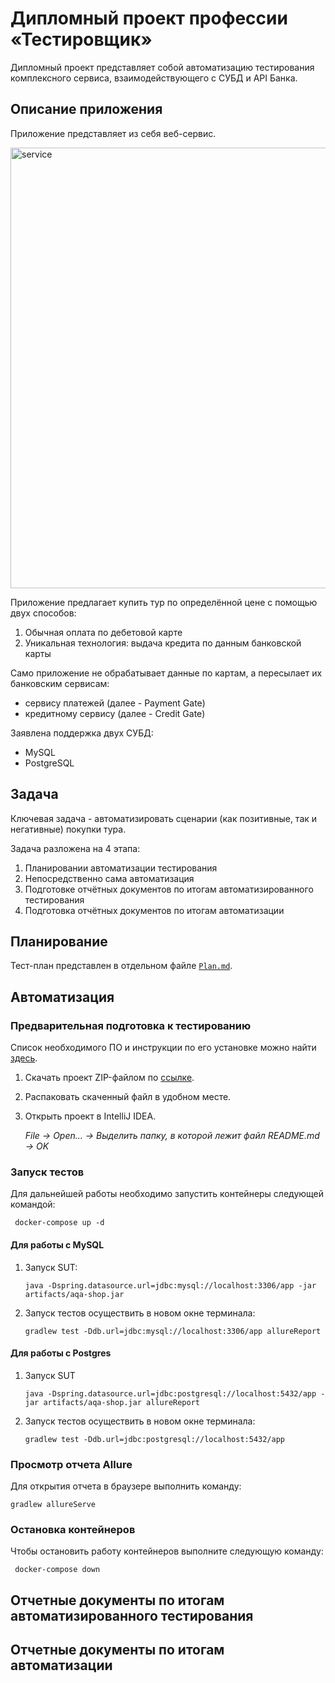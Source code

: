 # Дипломный проект профессии «Тестировщик»

Дипломный проект представляет собой автоматизацию тестирования комплексного сервиса, взаимодействующего с СУБД и API Банка.

## Описание приложения

Приложение представляет из себя веб-сервис.

<img width="705" alt="service" src="https://user-images.githubusercontent.com/73786860/115916258-3ca14000-a47d-11eb-8a7e-2327e0389c95.png">

Приложение предлагает купить тур по определённой цене с помощью двух способов:
1. Обычная оплата по дебетовой карте
1. Уникальная технология: выдача кредита по данным банковской карты

Само приложение не обрабатывает данные по картам, а пересылает их банковским сервисам:
* сервису платежей (далее - Payment Gate)
* кредитному сервису (далее - Credit Gate)

Заявлена поддержка двух СУБД:
* MySQL
* PostgreSQL

## Задача

Ключевая задача - автоматизировать сценарии (как позитивные, так и негативные) покупки тура.

Задача разложена на 4 этапа:
1. Планировании автоматизации тестирования
1. Непосредственно сама автоматизация
1. Подготовке отчётных документов по итогам автоматизированного тестирования
1. Подготовка отчётных документов по итогам автоматизации

## Планирование

Тест-план представлен в отдельном файле [`Plan.md`](documentation/Plan.md).

## Автоматизация

### Предварительная подготовка к тестированию

Список необходимого ПО и инструкции по его установке можно найти [здесь](documentation/Preparation.md).

1. Скачать проект ZIP-файлом по [ссылке](https://github.com/ks1109b/DiplomaProject/archive/refs/heads/main.zip).
2. Распаковать скаченный файл в удобном месте.
3. Открыть проект в IntelliJ IDEA.

    *File -> Open... -> Выделить папку, в которой лежит файл README.md -> OK*

### Запуск тестов

Для дальнейшей работы необходимо запустить контейнеры следующей командой:
   ```  
    docker-compose up -d
   ```
    
#### Для работы с MySQL

1. Запуск SUT:
    ```
    java -Dspring.datasource.url=jdbc:mysql://localhost:3306/app -jar artifacts/aqa-shop.jar
    ```
1. Запуск тестов осуществить в новом окне терминала:
    ```
    gradlew test -Ddb.url=jdbc:mysql://localhost:3306/app allureReport
    ```

#### Для работы с Postgres

1. Запуск SUT
    ```
    java -Dspring.datasource.url=jdbc:postgresql://localhost:5432/app -jar artifacts/aqa-shop.jar allureReport
    ```
1. Запуск тестов осуществить в новом окне терминала:
    ```
    gradlew test -Ddb.url=jdbc:postgresql://localhost:5432/app
    ```

### Просмотр отчета Allure

Для открытия отчета в браузере выполнить команду:
   ```  
   gradlew allureServe
   ```
   
### Остановка контейнеров

Чтобы остановить работу контейнеров выполните следующую команду:
   ```  
    docker-compose down
   ```

## Отчетные документы по итогам автоматизированного тестирования

## Отчетные документы по итогам автоматизации
